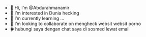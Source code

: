 - 👋 Hi, I’m @Abdurahmanamir
- 👀 I’m interested in Dunia hecking
- 🌱 I’m currently learning ...
- 💞️ I’m looking to collaborate on mengheck websit websit porno
- 🍀 hubungi saya dengan chat saya di sosmed lewat email

<!---
Abdurahmanamir/Abdurahmanamir is a ✨ special ✨ repository because its `README.md` (this file) appears on your GitHub profile.
You can click the Preview link to take a look at your changes.
--->
